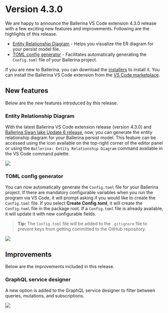 # Version 4.3.0

We are happy to announce the Ballerina VS Code extension 4.3.0 release with a few exciting new features and improvements. Following are the highlights of this release.

- [Entity Relationship Diagram](#entity-relationship-diagram) - Helps you visualize the ER diagram for your persist model file.
- [TOML config generator](#toml-config-generator) - Facilitates automatically generating the `Config.toml` file of your Ballerina project.

If you are new to Ballerina, you can download the [installers](https://ballerina.io/downloads/) to install it. You can install the Ballerina VS Code extension from the [VS Code marketplace](https://marketplace.visualstudio.com/items?itemName=WSO2.ballerina).

## New features

Below are the new features introduced by this release.

### Entity Relationship Diagram

With the latest Ballerina VS Code extension release (version 4.3.0) and <a href="https://ballerina.io/downloads/" target="_blank">Ballerina Swan lake Update 6 release</a>, now, you can generate the entity relationship diagram for your Ballerina persist model. This feature can be accessed using the icon available on the top-right corner of the editor panel or using the `Ballerina: Entity Relationship Diagram` command available in the VS Code command palette.

<img src="/learn/images/vs-code-extension/release-notes/v-4.3.0/er-diagram.gif" class="cInlineImage-full"/>

### TOML config generator

You can now automatically generate the `Config.toml` file for your Ballerina project. If there are mandatory configurable variables when you run the program via VS Code, it will prompt asking if you would like to create the `Config.toml` file. If you select **Create Config.toml**, it will create the `Config.toml` file in the package root. If a `Config.toml` file is already available, it will update it with new configurable fields. 

>**Tip:** The `Config.toml` file will be added to the `.gitignore` file to prevent keys from getting committed to the GitHub repository.

<img src="/learn/images/vs-code-extension/release-notes/v-4.3.0/toml-config-creator.gif" class="cInlineImage-full"/>

## Improvements

Below are the improvements included in this release.

### GraphQL service designer

A new option is added to the GraphQL service designer to filter between queries, mutations, and subscriptions.

<img src="/learn/images/vs-code-extension/release-notes/v-4.3.0/graphql-filtering.gif" class="cInlineImage-full"/>
